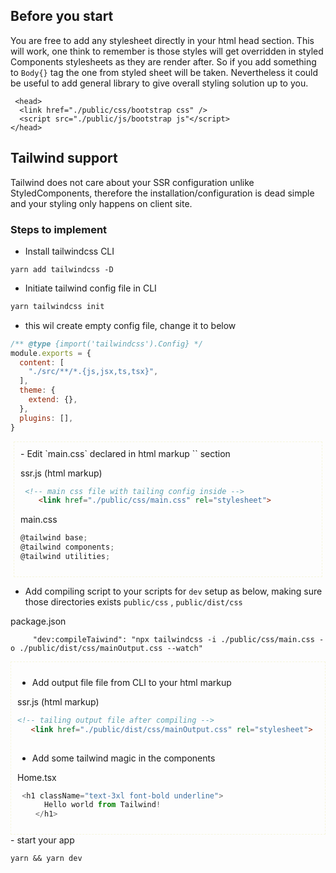 
## Before you start 

You are free to add any stylesheet directly in your html head section. This will work, one think to remember is those styles will get overridden in styled Components stylesheets as they are render after. So if you add something to `Body{}` tag the one from styled sheet will be taken. Nevertheless it could be useful to add general library to give overall styling solution up to you.

```script
 <head>
  <link href="./public/css/bootstrap css" />
  <script src="./public/js/bootstrap js"</script>
</head>
```



## Tailwind support

Tailwind does not care about your SSR configuration unlike StyledComponents, therefore the installation/configuration is dead simple and your styling only happens on client site.

###  Steps to implement 
- Install tailwindcss CLI

```script
yarn add tailwindcss -D
```
- Initiate tailwind config file in CLI

```javascript
yarn tailwindcss init
```
- this wil create empty config file, change it to below

```javascript
/** @type {import('tailwindcss').Config} */
module.exports = {
  content: [
    "./src/**/*.{js,jsx,ts,tsx}",
  ],
  theme: {
    extend: {},
  },
  plugins: [],
}
```

<div style="border:1px dashed beige; padding:10px;margin:5px">
- Edit `main.css` declared in html markup `<head>` section


ssr.js (html markup)
```html
 <!-- main css file with tailing config inside -->
    <link href="./public/css/main.css" rel="stylesheet">
```

main.css
```javascript
@tailwind base;
@tailwind components;
@tailwind utilities;
```
</div>



- Add compiling script to your scripts for `dev` setup as below, making sure those directories exists `public/css` , `public/dist/css`


package.json
```script
     "dev:compileTaiwind": "npx tailwindcss -i ./public/css/main.css -o ./public/dist/css/mainOutput.css --watch"

```

<div style="border:1px dashed beige; padding:10px">

- Add output file file from CLI to your html markup



ssr.js (html markup)
```html
<!-- tailing output file after compiling -->
   <link href="./public/dist/css/mainOutput.css" rel="stylesheet">
   
```
- Add some tailwind magic in the components

Home.tsx
```javascript
 <h1 className="text-3xl font-bold underline">
      Hello world from Tailwind!
    </h1>
```
</div>
- start your app

```script
yarn && yarn dev
```
